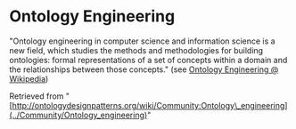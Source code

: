 #  Ontology Engineering


"Ontology engineering in computer science and information science is a new field, which studies the methods and methodologies for building ontologies: formal representations of a set of concepts within a domain and the relationships between those concepts." (see [Ontology Engineering @ Wikipedia](http://en.wikipedia.org/wiki/Ontology_engineering "http://en.wikipedia.org/wiki/Ontology_engineering"))





Retrieved from "[http://ontologydesignpatterns.org/wiki/Community:Ontology\_engineering](../Community/Ontology_engineering)"